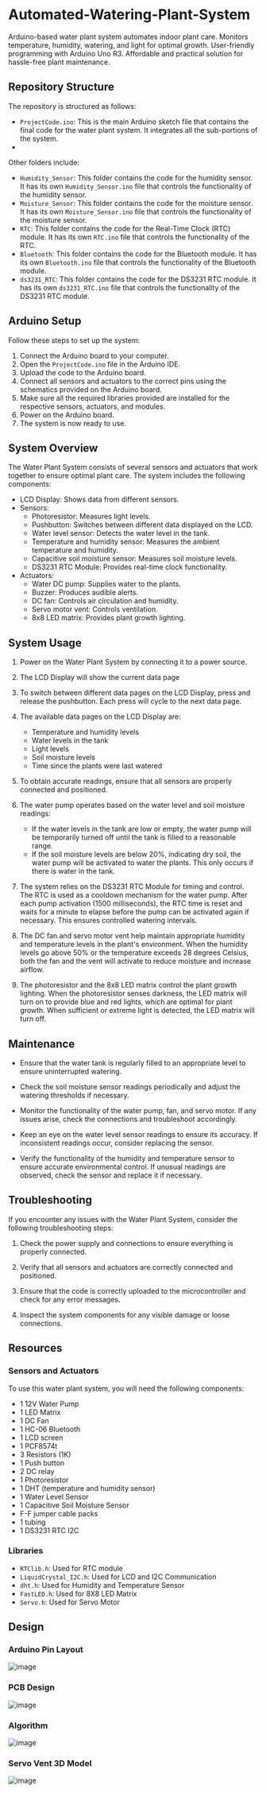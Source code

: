 # Automated-Watering-Plant-System

Arduino-based water plant system automates indoor plant care. Monitors temperature, humidity, watering, and light for optimal growth. User-friendly programming with Arduino Uno R3. Affordable and practical solution for hassle-free plant maintenance. 

## Repository Structure

The repository is structured as follows:

- `ProjectCode.ino`: This is the main Arduino sketch file that contains the final code for the water plant system. It integrates all the sub-portions of the system.
- 
Other folders include:

- `Humidity_Sensor`: This folder contains the code for the humidity sensor. It has its own `Humidity_Sensor.ino` file that controls the functionality of the humidity sensor.
- `Moisture_Sensor`: This folder contains the code for the moisture sensor. It has its own `Moisture_Sensor.ino` file that controls the functionality of the moisture sensor.
- `RTC`: This folder contains the code for the Real-Time Clock (RTC) module. It has its own `RTC.ino` file that controls the functionality of the RTC.
- `Bluetooth`: This folder contains the code for the Bluetooth module. It has its own `Bluetooth.ino` file that controls the functionality of the Bluetooth module.
- `ds3231_RTC`: This folder contains the code for the DS3231 RTC module. It has its own `ds3231_RTC.ino` file that controls the functionality of the DS3231 RTC module.


## Arduino Setup

Follow these steps to set up the system:

1. Connect the Arduino board to your computer.
2. Open the `ProjectCode.ino` file in the Arduino IDE.
3. Upload the code to the Arduino board.
4. Connect all sensors and actuators to the correct pins using the schematics provided on the Arduino board.
5. Make sure all the required libraries provided are installed for the respective sensors, actuators, and modules.
6. Power on the Arduino board.
7. The system is now ready to use.

## System Overview

The Water Plant System consists of several sensors and actuators that work together to ensure optimal plant care. The system includes the following components:

- LCD Display: Shows data from different sensors.
- Sensors:
  - Photoresistor: Measures light levels.
  - Pushbutton: Switches between different data displayed on the LCD.
  - Water level sensor: Detects the water level in the tank.
  - Temperature and humidity sensor: Measures the ambient temperature and humidity.
  - Capacitive soil moisture sensor: Measures soil moisture levels.
  - DS3231 RTC Module: Provides real-time clock functionality.
- Actuators:
  - Water DC pump: Supplies water to the plants.
  - Buzzer: Produces audible alerts.
  - DC fan: Controls air circulation and humidity.
  - Servo motor vent: Controls ventilation.
  - 8x8 LED matrix: Provides plant growth lighting.

## System Usage

1. Power on the Water Plant System by connecting it to a power source.

2. The LCD Display will show the current data page

3. To switch between different data pages on the LCD Display, press and release the pushbutton. Each press will cycle to the next data page.

4. The available data pages on the LCD Display are:
   - Temperature and humidity levels
   - Water levels in the tank
   - Light levels
   - Soil moisture levels
   - Time since the plants were last watered

5. To obtain accurate readings, ensure that all sensors are properly connected and positioned.

6. The water pump operates based on the water level and soil moisture readings:
   - If the water levels in the tank are low or empty, the water pump will be temporarily turned off until the tank is filled to a reasonable range.
   - If the soil moisture levels are below 20%, indicating dry soil, the water pump will be activated to water the plants. This only occurs if there is water in the tank.

7. The system relies on the DS3231 RTC Module for timing and control. The RTC is used as a cooldown mechanism for the water pump. After each pump activation (1500 milliseconds), the RTC time is reset and waits for a minute to elapse before the pump can be activated again if necessary. This ensures controlled watering intervals.

8. The DC fan and servo motor vent help maintain appropriate humidity and temperature levels in the plant's environment. When the humidity levels go above 50% or the temperature exceeds 28 degrees Celsius, both the fan and the vent will activate to reduce moisture and increase airflow.

9. The photoresistor and the 8x8 LED matrix control the plant growth lighting. When the photoresistor senses darkness, the LED matrix will turn on to provide blue and red lights, which are optimal for plant growth. When sufficient or extreme light is detected, the LED matrix will turn off.

## Maintenance

- Ensure that the water tank is regularly filled to an appropriate level to ensure uninterrupted watering.

- Check the soil moisture sensor readings periodically and adjust the watering thresholds if necessary.

- Monitor the functionality of the water pump, fan, and servo motor. If any issues arise, check the connections and troubleshoot accordingly.

- Keep an eye on the water level sensor readings to ensure its accuracy. If inconsistent readings occur, consider replacing the sensor.

- Verify the functionality of the humidity and temperature sensor to ensure accurate environmental control. If unusual readings are observed, check the sensor and replace it if necessary.

## Troubleshooting
If you encounter any issues with the Water Plant System, consider the following troubleshooting steps:

1. Check the power supply and connections to ensure everything is properly connected.

2. Verify that all sensors and actuators are correctly connected and positioned.

3. Ensure that the code is correctly uploaded to the microcontroller and check for any error messages.

4. Inspect the system components for any visible damage or loose connections.

## Resources 

### Sensors and Actuators

To use this water plant system, you will need the following components:

- 1 12V Water Pump	
- 1 LED Matrix	
- 1 DC Fan	
- 1 HC-06 Bluetooth	 	
- 1 LCD screen
- 1 PCF8574t	
- 3 Resistors (1K)	 
- 1 Push button	 
- 2 DC relay	 
- 1 Photoresistor	 
- 1 DHT (temperature and humidity sensor)	 
- 1 Water Level Sensor	
- 1 Capacitive Soil Moisture Sensor	
- F-F jumper cable packs	
- 1 tubing
- 1 DS3231 RTC I2C 

### Libraries

- `RTClib.h`: Used for RTC module
- `LiquidCrystal_I2C.h`: Used for	LCD and I2C Communication
- `dht.h`: Used for	Humidity and Temperature Sensor
- `FastLED.h`: Used for	8X8 LED Matrix
- `Servo.h`: Used for	Servo Motor

## Design

### Arduino Pin Layout
![image](https://github.com/tahamahaseem/Automated-Watering-Plant-System/assets/52297139/6998d298-6d96-406d-b413-7af2745bccdf)

### PCB Design
![image](https://github.com/tahamahaseem/Automated-Watering-Plant-System/assets/52297139/763785b9-94e1-4e46-be3b-cbf3bf3afe90)

### Algorithm
![image](https://github.com/tahamahaseem/Automated-Watering-Plant-System/assets/52297139/7fc05b1a-6833-4189-a5db-8bd9f429329e)

### Servo Vent 3D Model
![image](https://github.com/tahamahaseem/Automated-Watering-Plant-System/assets/52297139/0d9a7edf-a9e5-4505-86dc-5b2694c68394)




